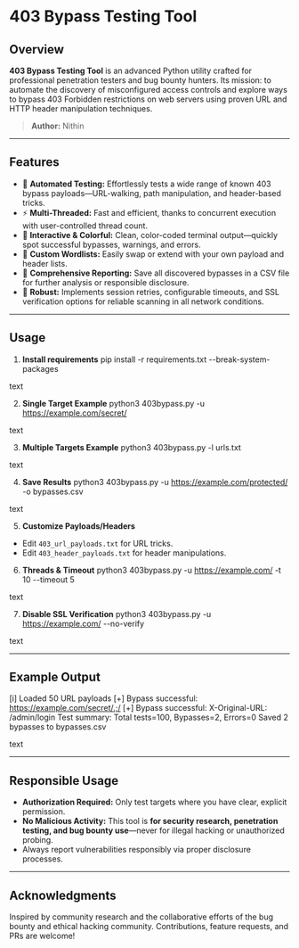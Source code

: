 # 403 Bypass Testing Tool

## Overview

**403 Bypass Testing Tool** is an advanced Python utility crafted for professional penetration testers and bug bounty hunters. Its mission: to automate the discovery of misconfigured access controls and explore ways to bypass 403 Forbidden restrictions on web servers using proven URL and HTTP header manipulation techniques.

> **Author:** Nithin

---

## Features

- 🚀 **Automated Testing:** Effortlessly tests a wide range of known 403 bypass payloads—URL-walking, path manipulation, and header-based tricks.
- ⚡ **Multi-Threaded:** Fast and efficient, thanks to concurrent execution with user-controlled thread count.
- 🌈 **Interactive & Colorful:** Clean, color-coded terminal output—quickly spot successful bypasses, warnings, and errors.
- 🧰 **Custom Wordlists:** Easily swap or extend with your own payload and header lists.
- 📄 **Comprehensive Reporting:** Save all discovered bypasses in a CSV file for further analysis or responsible disclosure.
- 🔁 **Robust:** Implements session retries, configurable timeouts, and SSL verification options for reliable scanning in all network conditions.

---

## Usage

1. **Install requirements**
pip install -r requirements.txt --break-system-packages

text

2. **Single Target Example**
python3 403bypass.py -u https://example.com/secret/

text

3. **Multiple Targets Example**
python3 403bypass.py -l urls.txt

text

4. **Save Results**
python3 403bypass.py -u https://example.com/protected/ -o bypasses.csv

text

5. **Customize Payloads/Headers**
- Edit `403_url_payloads.txt` for URL tricks.
- Edit `403_header_payloads.txt` for header manipulations.

6. **Threads & Timeout**
python3 403bypass.py -u https://example.com/ -t 10 --timeout 5

text

7. **Disable SSL Verification**
python3 403bypass.py -u https://example.com/ --no-verify

text

---

## Example Output

[i] Loaded 50 URL payloads
[+] Bypass successful: https://example.com/secret/.;/
[+] Bypass successful: X-Original-URL: /admin/login
Test summary: Total tests=100, Bypasses=2, Errors=0
Saved 2 bypasses to bypasses.csv

text

---

## Responsible Usage

- **Authorization Required:** Only test targets where you have clear, explicit permission.
- **No Malicious Activity:** This tool is **for security research, penetration testing, and bug bounty use**—never for illegal hacking or unauthorized probing.
- Always report vulnerabilities responsibly via proper disclosure processes.

---

## Acknowledgments

Inspired by community research and the collaborative efforts of the bug bounty and ethical hacking community. Contributions, feature requests, and PRs are welcome!
